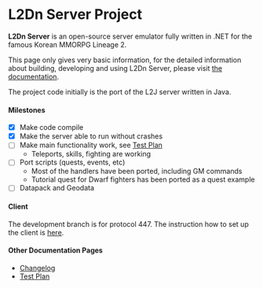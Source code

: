 ﻿# L2Dn Server Project

**L2Dn Server** is an open-source server emulator fully written in .NET for the famous Korean MMORPG Lineage 2.

This page only gives very basic information, 
for the detailed information about building, developing and using
L2Dn Server, please visit [the documentation](https://l2dn.readthedocs.io/).

The project code initially is the port of the L2J server written in Java. 

#### Milestones

- [x] Make code compile
- [x] Make the server able to run without crashes
- [ ] Make main functionality work, see [Test Plan](https://l2dn.readthedocs.io/en/latest/TestPlan/) 
  * Teleports, skills, fighting are working         
- [ ] Port scripts (quests, events, etc)
  * Most of the handlers have been ported, including GM commands 
  * Tutorial quest for Dwarf fighters has been ported as a quest example 
- [ ] Datapack and Geodata

#### Client

The development branch is for protocol 447. 
The instruction how to set up the client is [here](https://l2dn.readthedocs.io/en/latest/Client/).

#### Other Documentation Pages
- [Changelog](https://l2dn.readthedocs.io/en/latest/Changelog/)
- [Test Plan](https://l2dn.readthedocs.io/en/latest/TestPlan/)
